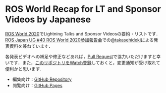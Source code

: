 # ROS World Recap for LT and Sponsor Videos by Japanese

[ROS World 2020](https://roscon.ros.org/world/2020/)でLightning Talks and Sponsor Videosの要約・リストです．  
[ROS Japan UG #40 ROS World 2020参加報告会](https://rosjp.connpass.com/event/196043/)での[@takasehideki](https://www2.slideshare.net/takasehideki/robot-operating-system-236990359/4)による発表資料を兼ねています．

各発表ビデオへの補足や修正などあれば，[Pull Request](https://github.com/takasehideki/rosworld_ltsp_recap_jp/pulls)で協力いただけますと幸いです．また，[このリポジトリをWatch登録](https://docs.github.com/ja/enterprise-server@2.20/github/receiving-notifications-about-activity-on-github/watching-and-unwatching-repositories)しておくと，変更通知が受け取れて便利かと思います．

- 編集向け：[GitHub Repository](https://github.com/takasehideki/rosworld_ltsp_recap_jp)
- 閲覧向け：[GitHub Pages](https://takasehideki.github.io/rosworld_ltsp_recap_jp)

